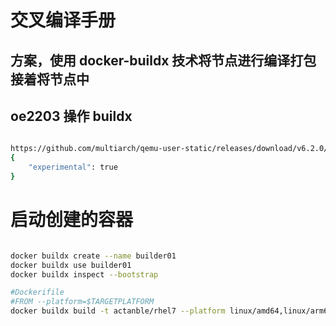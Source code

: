 # 交叉编译手册

## 方案，使用 docker-buildx 技术将节点进行编译打包接着将节点中


## oe2203 操作 buildx 

```bash

https://github.com/multiarch/qemu-user-static/releases/download/v6.2.0/qemu-aarch64-static
{
	"experimental": true
}

```

# 启动创建的容器
```bash

docker buildx create --name builder01
docker buildx use builder01
docker buildx inspect --bootstrap

#Dockerifile 
#FROM --platform=$TARGETPLATFORM
docker buildx build -t actanble/rhel7 --platform linux/amd64,linux/arm64 . --push
```
